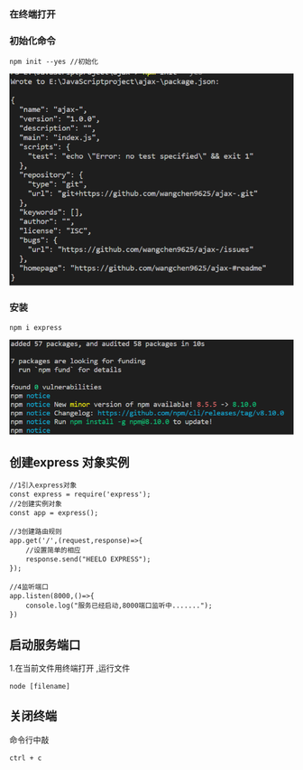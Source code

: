### 在终端打开

### 初始化命令
```
npm init --yes //初始化
```
![](2022-05-19-15-51-20.png)
### 安装
```
npm i express
```
![](2022-05-19-15-51-34.png)

## 创建express 对象实例

```
//1引入express对象
const express = require('express');
//2创建实例对象
const app = express();

//3创建路由规则
app.get('/',(request,response)=>{
    //设置简单的相应
    response.send("HEELO EXPRESS");
});

//4监听端口
app.listen(8000,()=>{
    console.log("服务已经启动,8000端口监听中.......");
})
```
## 启动服务端口
1.在当前文件用终端打开 ,运行文件
```
node [filename] 
```

## 关闭终端
命令行中敲
```
ctrl + c
```